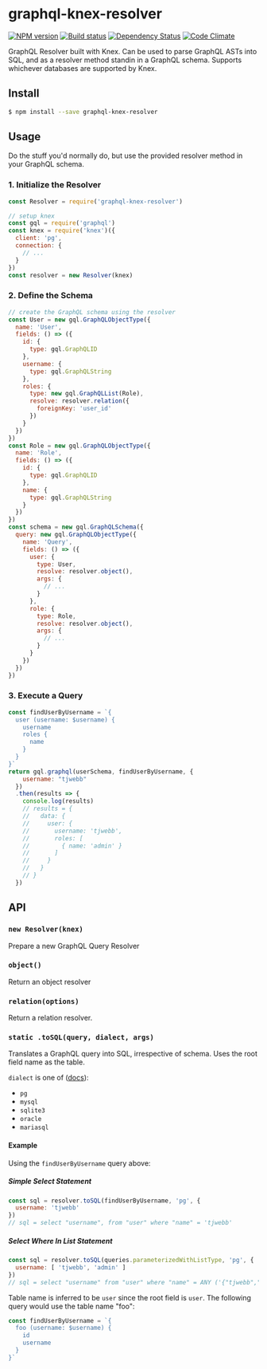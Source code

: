 # graphql-knex-resolver

[![NPM version][npm-image]][npm-url]
[![Build status][ci-image]][ci-url]
[![Dependency Status][daviddm-image]][daviddm-url]
[![Code Climate][codeclimate-image]][codeclimate-url]

GraphQL Resolver built with Knex. Can be used to parse GraphQL ASTs into
SQL, and as a resolver method standin in a GraphQL schema. Supports whichever
databases are supported by Knex.

## Install

```sh
$ npm install --save graphql-knex-resolver
```

## Usage

Do the stuff you'd normally do, but use the provided resolver method in your
GraphQL schema.

### 1. Initialize the Resolver

```js
const Resolver = require('graphql-knex-resolver')

// setup knex
const gql = require('graphql')
const knex = require('knex')({
  client: 'pg',
  connection: {
    // ...
  }
})
const resolver = new Resolver(knex)
```

### 2. Define the Schema

```js
// create the GraphQL schema using the resolver
const User = new gql.GraphQLObjectType({
  name: 'User',
  fields: () => ({
    id: {
      type: gql.GraphQLID
    },
    username: {
      type: gql.GraphQLString
    },
    roles: {
      type: new gql.GraphQLList(Role),
      resolve: resolver.relation({
        foreignKey: 'user_id'
      })
    }
  })
})
const Role = new gql.GraphQLObjectType({
  name: 'Role',
  fields: () => ({
    id: {
      type: gql.GraphQLID
    },
    name: {
      type: gql.GraphQLString
    }
  })
})
const schema = new gql.GraphQLSchema({
  query: new gql.GraphQLObjectType({
    name: 'Query',
    fields: () => ({
      user: {
        type: User,
        resolve: resolver.object(),
        args: {
          // ...
        }
      },
      role: {
        type: Role,
        resolve: resolver.object(),
        args: {
          // ...
        }
      }
    })
  })
})
```

### 3. Execute a Query

```js
const findUserByUsername = `{
  user (username: $username) {
    username
    roles {
      name
    }
  }
}`
return gql.graphql(userSchema, findUserByUsername, {
    username: "tjwebb"
  })
  .then(results => {
    console.log(results)
    // results = {
    //   data: {
    //     user: {
    //       username: 'tjwebb',
    //       roles: [
    //         { name: 'admin' }
    //       ]
    //     }
    //   }
    // }
  })
```

## API

### `new Resolver(knex)`

Prepare a new GraphQL Query Resolver

### `object()`

Return an object resolver

### `relation(options)`

Return a relation resolver.

### `static .toSQL(query, dialect, args)`

Translates a GraphQL query into SQL, irrespective of schema. Uses the
root field name as the table.

`dialect` is one of ([docs](http://knexjs.org/#Installation-node)):
- `pg`
- `mysql`
- `sqlite3`
- `oracle`
- `mariasql`

#### Example

Using the `findUserByUsername` query above:

##### Simple Select Statement

```js
const sql = resolver.toSQL(findUserByUsername, 'pg', {
  username: 'tjwebb'
})
// sql = select "username", from "user" where "name" = 'tjwebb'
```

##### Select Where In List Statement

```js
const sql = resolver.toSQL(queries.parameterizedWithListType, 'pg', {
  username: [ 'tjwebb', 'admin' ]
})
// sql = select "username" from "user" where "name" = ANY ('{"tjwebb","admin"}')
```

Table name is inferred to be `user` since the root field is `user`. The following
query would use the table name "foo":

```js
const findUserByUsername = `{
  foo (username: $username) {
    id
    username
  }
}`
```

[npm-image]: https://img.shields.io/npm/v/graphql-knex.svg?style=flat-square
[npm-url]: https://npmjs.org/package/graphql-knex
[ci-image]: https://img.shields.io/travis/tjwebb/graphql-knex/master.svg?style=flat-square
[ci-url]: https://travis-ci.org/tjwebb/graphql-knex
[daviddm-image]: http://img.shields.io/david/tjwebb/graphql-knex.svg?style=flat-square
[daviddm-url]: https://david-dm.org/tjwebb/graphql-knex
[codeclimate-image]: https://img.shields.io/codeclimate/github/tjwebb/graphql-knex.svg?style=flat-square
[codeclimate-url]: https://codeclimate.com/github/tjwebb/graphql-knex

